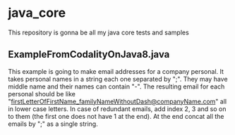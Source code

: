 # java_core
This repository is gonna be all my java core tests and samples

## ExampleFromCodalityOnJava8.java
This example is going to make email addresses for a company personal. It takes personal names in a string each one separated by ";". They may have middle name and their names can contain "-". The resulting email for each personal should be like "firstLetterOfFirstName_familyNameWithoutDash@companyName.com" all in lower case letters. In case of redundant emails, add index 2, 3 and
so on to them (the first one does not have 1 at the end). At the end concat all the emails by ";" as a single string.
